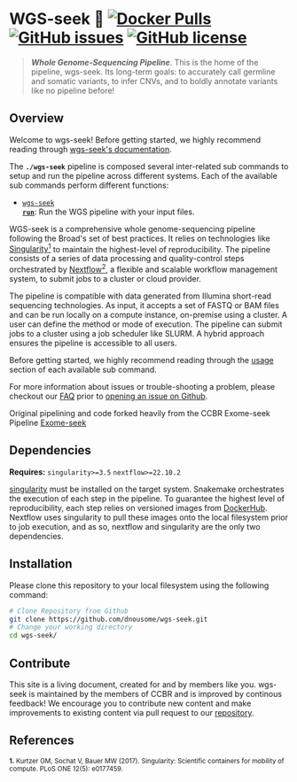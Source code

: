 # WGS-seek 🔬 [![Docker Pulls](https://img.shields.io/docker/pulls/nciccbr/ccbr_wes_base)](https://hub.docker.com/r/nciccbr/ccbr_wes_base) [![GitHub issues](https://img.shields.io/github/issues/dnousome/wgs-seek?color=brightgreen)](https://github.com/dnousome/wgs-seek/issues)  [![GitHub license](https://img.shields.io/github/license/dnousome/wgs-seek)](https://github.com/dnousome/wgs-seek/blob/master/LICENSE) 

> **_Whole Genome-Sequencing Pipeline_**. This is the home of the pipeline, wgs-seek. Its long-term goals: to accurately call germline and somatic variants, to infer CNVs, and to boldly annotate variants like no pipeline before!

## Overview
Welcome to wgs-seek! Before getting started, we highly recommend reading through [wgs-seek's documentation](https://dnousome.github.io/wgs-seek).

The **`./wgs-seek`** pipeline is composed several inter-related sub commands to setup and run the pipeline across different systems. Each of the available sub commands perform different functions: 

 * [<code>wgs-seek <b>run</b></code>](https://dnousome.github.io/wgs-seek/usage/run/): Run the WGS pipeline with your input files.

WGS-seek is a comprehensive whole genome-sequencing pipeline following the Broad's set of best practices. It relies on technologies like [Singularity<sup>1</sup>](https://singularity.lbl.gov/) to maintain the highest-level of reproducibility. The pipeline consists of a series of data processing and quality-control steps orchestrated by [Nextflow<sup>2</sup>](https://nextflow.io/), a flexible and scalable workflow management system, to submit jobs to a cluster or cloud provider.

The pipeline is compatible with data generated from Illumina short-read sequencing technologies. As input, it accepts a set of FASTQ or BAM files and can be run locally on a compute instance, on-premise using a cluster. A user can define the method or mode of execution. The pipeline can submit jobs to a cluster using a job scheduler like SLURM. A hybrid approach ensures the pipeline is accessible to all users.

Before getting started, we highly recommend reading through the [usage](https://dnousome.github.io/wgs-seek/usage/run/) section of each available sub command.

For more information about issues or trouble-shooting a problem, please checkout our [FAQ](faq/questions.md) prior to [opening an issue on Github](https://github.com/dnousome/wgs-seek/issues).

Original pipelining and code forked heavily from the CCBR Exome-seek Pipeline [Exome-seek](https://github.com/mtandon09/CCBR_GATK4_Exome_Seq_Pipeline)

## Dependencies
**Requires:** `singularity>=3.5`  `nextflow>=22.10.2`

[singularity](https://singularity.lbl.gov/all-releases) must be installed on the target system. Snakemake orchestrates the execution of each step in the pipeline. To guarantee the highest level of reproducibility, each step relies on versioned images from [DockerHub](https://hub.docker.com/orgs/nciccbr/repositories). Nextflow uses singularity to pull these images onto the local filesystem prior to job execution, and as so, nextflow and singularity are the only two dependencies.

## Installation
Please clone this repository to your local filesystem using the following command:
```bash
# Clone Repository from Github
git clone https://github.com/dnousome/wgs-seek.git
# Change your working directory
cd wgs-seek/
```

## Contribute 
This site is a living document, created for and by members like you. wgs-seek is maintained by the members of CCBR and is improved by continous feedback! We encourage you to contribute new content and make improvements to existing content via pull request to our [repository](https://github.com/dnousome/wgs-seek/pulls).


## References
<sup>**1.**  Kurtzer GM, Sochat V, Bauer MW (2017). Singularity: Scientific containers for mobility of compute. PLoS ONE 12(5): e0177459.</sup>  
